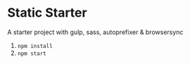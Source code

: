 # Static Starter

A starter project with gulp, sass, autoprefixer &amp; browsersync

1.  `npm install`
2.  `npm start`

